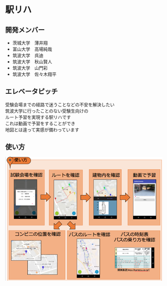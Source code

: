 # 駅リハ

## 開発メンバー
- 茨城大学　薄井翔
- 富山大学　高場純哉
- 筑波大学　呉迪
- 筑波大学　秋山賢人
- 筑波大学　山門彩
- 筑波大学　佐々木翔平

## エレベータピッチ
受験会場までの経路で迷うことなどの不安を解決したい  
筑波大学に行ったことのない受験生向けの  
ルート予習を実現する駅リハです  
これは動画で予習をすることができ  
地図とは違って実感が備わっています  

## 使い方
![使い方](image/HowToUse.png)